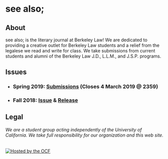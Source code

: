 ---
---
<style type="text/css">
  .center {
    margin: 0 auto;
    width: 500px; 
  }
</style>
<div class="center">
  <h1>see also; </h1>
  <h2>About</h2>
  <p>see also; is the literary journal at Berkeley Law! We are dedicated to providing a creative outlet for Berkeley Law students and a relief from the legalese we read and write for class. We take submissions from current students and alumni of the Berkeley Law J.D., L.L.M., and J.S.P. programs.</p>
  <h2>Issues</h2>
  <ul>
    <li>
      <h3>Spring 2019: <a href="https://goo.gl/forms/4E46jbzCvCWBmEGf2">Submissions</a> (Closes 4 March 2019 @ 2359)</h3>
    </li>
    <li>
      <h3>Fall 2018: <a href="issues/0101b.pdf">Issue</a> & <a href="events/0101a.png">Release</a></h3>
    </li>
  </ul>
  <h2>Legal</h2>
  <h6>We are a student group acting independently of the University of California. We take full responsibility for our organization and this web site.</h6>
  <a href="https://www.ocf.berkeley.edu">
    <img src="https://www.ocf.berkeley.edu/hosting-logos/ocf-hosted-penguin.svg" alt="Hosted by the OCF" style="border: 0;" />
  </a>
</div>
